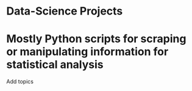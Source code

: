 # Data-Science Projects
# Mostly Python scripts for scraping or manipulating information for statistical analysis
Add topics

